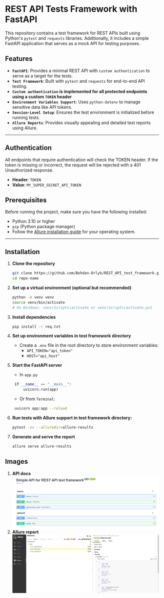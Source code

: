 # REST API Tests Framework with FastAPI  

This repository contains a test framework for REST APIs built using Python's `pytest` and `requests` libraries. Additionally, it includes a simple FastAPI application that serves as a mock API for testing purposes.  

## Features  
- **`FastAPI`**: Provides a minimal REST API with `custom authentication` to serve as a target for the tests.  
- **`Test Framework`**: Built with `pytest` and `requests` for end-to-end API testing.
- **`Custom authentication` is implemented for all protected endpoints using a custom ``TOKEN`` header**
- **`Environment Variables Support`**: Uses `python-dotenv` to manage sensitive data like API tokens.  
- **`Session-Level Setup`**: Ensures the test environment is initialized before running tests.  
- **`Allure Reports`**: Provides visually appealing and detailed test reports using Allure.
---

## Authentication
All endpoints that require authentication will check the TOKEN header. 
If the token is missing or incorrect, the request will be rejected with a 401 Unauthorized response.

- **Header**: `TOKEN`
- **Value**: `MY_SUPER_SECRET_API_TOKEN`



## Prerequisites  

Before running the project, make sure you have the following installed:  

- Python 3.10 or higher  
- `pip` (Python package manager)  
- Follow the [Allure installation guide](https://allurereport.org/start/) for your operating system.

---

## Installation  

1. **Clone the repository**  
   ```bash  
   git clone https://github.com/Bohdan-Orlyk/REST_API_test_framework.git 
   cd repo-name
   ```
   
2. **Set up a virtual environment (optional but recommended)**
   ```bash
   python -m venv venv  
   source venv/bin/activate  
   # On Windows: venv\Scripts\activate or venv\Scripts\activate.ps1
   ```
   
3. **Install dependencies**
   ```bash
   pip install -r req.txt
   ```
   
4. **Set up environment variables in test framework directory**
   - Create a `.env` file in the root directory to store environment variables:
     - `API_TOKEN="api_token"`
     - `HOST="api_host"`
     
5. **Start the FastAPI server**
   - In `app.py`
   ```python
    if __name__ == "__main__":
        uvicorn.run(app)
   ```
     
   - Or from `Terminal`:
   ```bash
    uvicorn app:app --reload
   ```

6. **Run tests with Allure support in test framework directory:**
    ```bash
    pytest -sv --alluredir=allure-results
    ```

7. **Generate and serve the report**
    ```bash
    allure serve allure-results  
    ```
## Images

1. **API docs**
   ![img.png](img.png)
2. **Allure report**
   ![img_1.png](img_1.png)